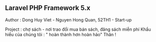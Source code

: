 ## Laravel PHP Framework 5.x
Author : Dong Huy Viet - Nguyen Hong Quan, 52TH1 - Start-up

Project : chợ sách - nơi trao đổi mua bán sách, đăng sách miễn phí
Khẩu hiểu của chúng tôi : " hoàn thành hơn hoàn hảo"
Thân !